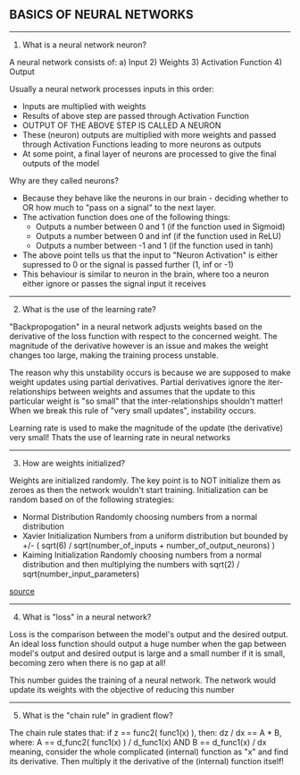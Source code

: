 
## BASICS OF NEURAL NETWORKS

--------------------

1. What is a neural network neuron?

A neural network consists of:
a) Input
2) Weights
3) Activation Function
4) Output

Usually a neural network processes inputs in this order:
- Inputs are multiplied with weights
- Results of above step are passed through Activation Function
- OUTPUT OF THE ABOVE STEP IS CALLED A NEURON
- These (neuron) outputs are multiplied with more weights and 
  passed through Activation Functions leading to more neurons as outputs
- At some point, a final layer of neurons are processed to give the final outputs of the model

Why are they called neurons?
- Because they behave like the neurons in our brain - deciding whether to OR how much to "pass on a signal" to the next layer.
- The activation function does one of the following things:
  - Outputs a number between 0 and 1 (if the function used in Sigmoid)
  - Outputs a number between 0 and inf (if the function used in ReLU)
  - Outputs a number between -1 and 1 (if the function used in tanh)
- The above point tells us that the input to "Neuron Activation" is either supressed to 0 or the signal is passed further (1, inf or -1)
- This behaviour is similar to neuron in the brain, where too a neuron either ignore or passes the signal input it receives



--------------------

2. What is the use of the learning rate?

"Backpropogation" in a neural network adjusts weights based on the derivative of the loss function with respect to the concerned weight.
The magnitude of the derivative however is an issue and makes the weight changes too large, making the training process unstable.

The reason why this unstability occurs is because we are supposed to make weight updates using partial derivatives.
Partial derivatives ignore the iter-relationships between weights and assumes that the update to this particular weight is "so small" that the inter-relationships shouldn't matter!
When we break this rule of "very small updates", instability occurs.

Learning rate is used to make the magnitude of the update (the derivative) very small! Thats the use of learning rate in neural networks



--------------------

3. How are weights initialized?

Weights are initialized randomly. The key point is to NOT initialize them as zeroes as then the network wouldn't start training.
Initialization can be random based on of the following strategies:
- Normal Distribution
  Randomly choosing numbers from a normal distribution
- Xavier Initialization
  Numbers from a uniform distribution but bounded by +/- (  sqrt(6) / sqrt(number\_of\_inputs + number\_of\_output\_neurons)  )
- Kaiming Initialization
  Randomly choosing numbers from a normal distribution and then multiplying the numbers with sqrt(2) / sqrt(number\_input\_parameters)

[source](https://towardsdatascience.com/weight-initialization-in-neural-networks-a-journey-from-the-basics-to-kaiming-954fb9b47c79)



--------------------

4. What is "loss" in a neural network?

Loss is the comparison between the model's output and the desired output. 
An ideal loss function should output a huge number when the gap between model's output and desired output is large
and a small number if it is small, becoming zero when there is no gap at all!

This number guides the training of a neural network. 
The network would update its weights with the objective of reducing this number



--------------------

5. What is the "chain rule" in gradient flow?

The chain rule states that:
if z == func2( func1(x) ), then:
    dz / dx  ==  A * B, where:
        A == d_func2( func1(x) ) / d_func1(x)    AND
        B == d_func1(x) / dx
meaning, consider the whole complicated (internal) function as "x" and find its derivative. Then multiply it the derivative of the (internal) function itself!



